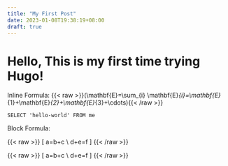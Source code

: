 ```yaml
---
title: "My First Post"
date: 2023-01-08T19:38:19+08:00
draft: true
---
```

# Hello, This is my first time trying Hugo!

Inline Formula: {{< raw >}}\(\mathbf{E}=\sum_{i} \mathbf{E}_{i}=\mathbf{E}_{1}+\mathbf{E}_{2}+\mathbf{E}_{3}+\cdots\){{< /raw >}}

```
SELECT 'hello-world' FROM me
```

Block Formula:

{{< raw >}}
\[ a=b+c \\ d+e=f \]
{{< /raw >}}

{{< raw >}}
\[ a=b+c \\ d+e=f \]
{{< /raw >}}